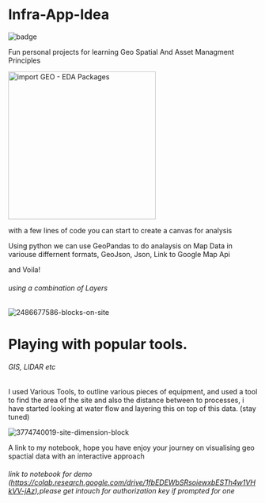 # Infra-App-Idea
![badge](https://forthebadge.com/images/badges/built-by-hipsters.svg)

Fun personal projects for learning Geo Spatial And Asset Managment Principles

<img width="298" alt="import GEO - EDA Packages" src="https://user-images.githubusercontent.com/98616502/171999978-fcd0c263-9dc4-479e-88b6-529e4e32b49f.png">

with a few lines of code you can start to create a canvas for analysis 

Using python we can use GeoPandas to do analaysis on Map Data in variouse differnent formats, GeoJson, Json, Link to Google Map Api

and Voila!


###### using a combination of Layers

![2486677586-blocks-on-site](https://user-images.githubusercontent.com/98616502/171999475-326b12a3-6592-4b64-abae-67bb9bfe04cf.PNG)



# Playing with popular tools.
###### GIS, LIDAR etc

I used Various Tools, to outline various pieces of equipment, and used a tool to find the area of the site and also the distance between to processes, i have started looking at water flow and layering this on top of this data. (stay tuned)

![3774740019-site-dimension-block](https://user-images.githubusercontent.com/98616502/171999472-17d6a38a-462f-475e-bb5d-99335dd45143.PNG)

A link to my notebook, hope you have enjoy your journey on visualising geo spactial data with an interactive approach 

###### link to notebook for demo (https://colab.research.google.com/drive/1fbEDEWbSRsoiewxbESTh4w1VHkVV-jAz),please get intouch for authorization key if prompted for one
